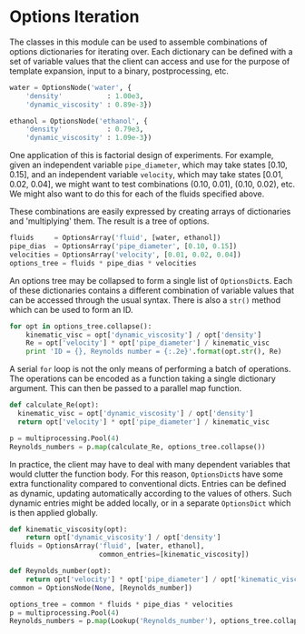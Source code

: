 # Options Iteration

The classes in this module can be used to assemble combinations of
options dictionaries for iterating over.  Each dictionary can be
defined with a set of variable values that the client can access and
use for the purpose of template expansion, input to a binary,
postprocessing, etc.

```python
water = OptionsNode('water', {
    'density'           : 1.00e3,
    'dynamic_viscosity' : 0.89e-3})

ethanol = OptionsNode('ethanol', {
    'density'           : 0.79e3,
    'dynamic_viscosity' : 1.09e-3})
```

One application of this is factorial design of experiments.  For
example, given an independent variable `pipe_diameter`, which may take
states [0.10, 0.15], and an independent variable `velocity`, which
may take states [0.01, 0.02, 0.04], we might want to test
combinations (0.10, 0.01), (0.10, 0.02), etc.  We might also want
to do this for each of the fluids specified above.

These combinations are easily expressed by creating arrays of
dictionaries and 'multiplying' them.  The result is a tree of options.
  
```python
fluids     = OptionsArray('fluid', [water, ethanol])
pipe_dias  = OptionsArray('pipe_diameter', [0.10, 0.15])
velocities = OptionsArray('velocity', [0.01, 0.02, 0.04])
options_tree = fluids * pipe_dias * velocities
```

An options tree may be collapsed to form a single list of
`OptionsDict`s.  Each of these dictionaries contains a different
combination of variable values that can be accessed through the usual
syntax.  There is also a `str()` method which can be used to form an
ID.
  
```python
for opt in options_tree.collapse():
    kinematic_visc = opt['dynamic_viscosity'] / opt['density']
    Re = opt['velocity'] * opt['pipe_diameter'] / kinematic_visc
    print 'ID = {}, Reynolds number = {:.2e}'.format(opt.str(), Re)
```
  
A serial `for` loop is not the only means of performing a batch of
operations.  The operations can be encoded as a function taking a
single dictionary argument.  This can then be passed to a parallel map
function.
  
```python
def calculate_Re(opt):
  kinematic_visc = opt['dynamic_viscosity'] / opt['density']
  return opt['velocity'] * opt['pipe_diameter'] / kinematic_visc

p = multiprocessing.Pool(4)
Reynolds_numbers = p.map(calculate_Re, options_tree.collapse())
```

In practice, the client may have to deal with many dependent variables
that would clutter the function body.  For this reason, `OptionsDict`s
have some extra functionality compared to conventional dicts.  Entries
can be defined as dynamic, updating automatically according to the
values of others.  Such dynamic entries might be added locally, or in
a separate `OptionsDict` which is then applied globally.
  
```python
def kinematic_viscosity(opt):
    return opt['dynamic_viscosity'] / opt['density']
fluids = OptionsArray('fluid', [water, ethanol], 
                      common_entries=[kinematic_viscosity])

def Reynolds_number(opt):
    return opt['velocity'] * opt['pipe_diameter'] / opt['kinematic_viscosity']
common = OptionsNode(None, [Reynolds_number])

options_tree = common * fluids * pipe_dias * velocities
p = multiprocessing.Pool(4)
Reynolds_numbers = p.map(Lookup('Reynolds_number'), options_tree.collapse())
```

